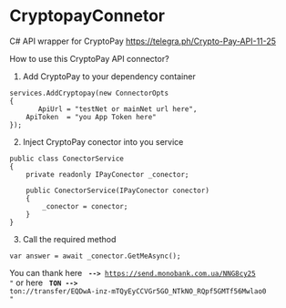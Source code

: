 # CryptopayConnetor
C# API wrapper for CryptoPay https://telegra.ph/Crypto-Pay-API-11-25

How to use this CryptoPay API connector?

1. Add CryptoPay to your dependency container

```
services.AddCryptopay(new ConnectorOpts 
{
       ApiUrl = "testNet or mainNet url here",
    ApiToken  = "you App Token here"
});

```

2. Inject CryptoPay conector into you service

```
public class ConectorService
{
    private readonly IPayConector _conector;

    public ConectorService(IPayConector conector)
    {
        _conector = conector;
    }
}

```

3. Call the required method

```
var answer = await _conector.GetMeAsync();

```

You can thank here <code> <b>--></b> https://send.monobank.com.ua/NNG8cy25 "</code> or here <code> <b>TON --></b> ton://transfer/EQDwA-inz-mTQyEyCCVGr5GO_NTkNO_RQpf5GMTf56Mwlao0 "</code>
